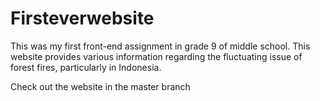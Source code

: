 # Firsteverwebsite
This was my first front-end assignment in grade 9 of middle school. This website provides various information regarding the fluctuating issue of forest fires, particularly in Indonesia.

Check out the website in the master branch
